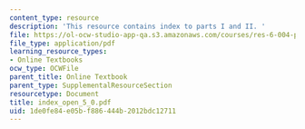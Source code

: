 ```yaml
---
content_type: resource
description: 'This resource contains index to parts I and II. '
file: https://ol-ocw-studio-app-qa.s3.amazonaws.com/courses/res-6-004-principles-of-computer-system-design-an-introduction-spring-2009/1de0fe84e05bf886444b2012bdc12711_index_open_5_0.pdf
file_type: application/pdf
learning_resource_types:
- Online Textbooks
ocw_type: OCWFile
parent_title: Online Textbook
parent_type: SupplementalResourceSection
resourcetype: Document
title: index_open_5_0.pdf
uid: 1de0fe84-e05b-f886-444b-2012bdc12711
---
```


